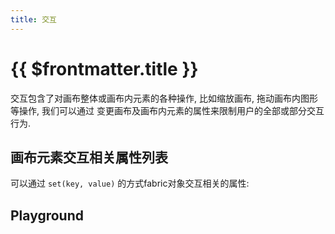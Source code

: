 ```yaml
---
title: 交互
---
```


# {{ $frontmatter.title }}

交互包含了对画布整体或画布内元素的各种操作, 比如缩放画布, 拖动画布内图形等操作, 我们可以通过
变更画布及画布内元素的属性来限制用户的全部或部分交互行为.

## 画布元素交互相关属性列表

可以通过 `set(key, value)` 的方式fabric对象交互相关的属性:

<!--@include: ../source/parts/control.md -->

<script setup>
import Interaction from './demos/Interaction.vue'
</script>

## Playground

<Interaction />

